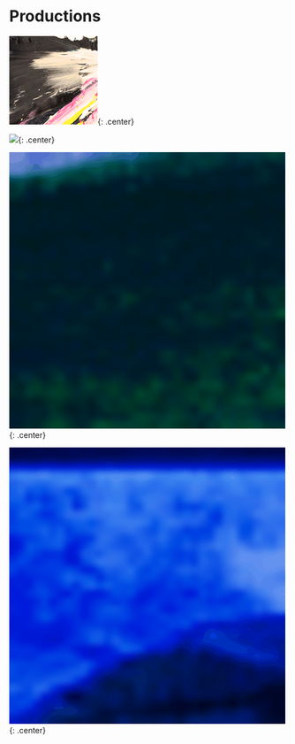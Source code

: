 # Productions

![](../images//gifs/GIF_NSI1.gif){: .center} 

![](../images//gifs/GIF_NSI2.gif){: .center} 

![](../images//gifs/GIF_NSI3.gif){: .center} 

![](../images//gifs/GIF_NSI4.gif){: .center} 